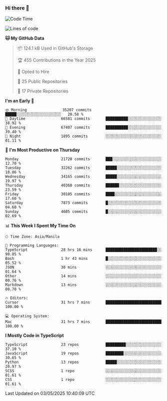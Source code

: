 ### Hi there 👋

<!--START_SECTION:waka-->
![Code Time](http://img.shields.io/badge/Code%20Time-1%2C687%20hrs%2056%20mins-blue)

![Lines of code](https://img.shields.io/badge/From%20Hello%20World%20I%27ve%20Written-64.9%20million%20lines%20of%20code-blue)

**🐱 My GitHub Data** 

> 📦 124.1 kB Used in GitHub's Storage 
 > 
> 🏆 455 Contributions in the Year 2025
 > 
> 💼 Opted to Hire
 > 
> 📜 25 Public Repositories 
 > 
> 🔑 17 Private Repositories 
 > 
**I'm an Early 🐤** 

```text
🌞 Morning                35207 commits       █████░░░░░░░░░░░░░░░░░░░░   20.58 % 
🌆 Daytime                66581 commits       ██████████░░░░░░░░░░░░░░░   38.92 % 
🌃 Evening                67407 commits       ██████████░░░░░░░░░░░░░░░   39.40 % 
🌙 Night                  1895 commits        ░░░░░░░░░░░░░░░░░░░░░░░░░   01.11 % 
```
📅 **I'm Most Productive on Thursday** 

```text
Monday                   21720 commits       ███░░░░░░░░░░░░░░░░░░░░░░   12.70 % 
Tuesday                  32262 commits       █████░░░░░░░░░░░░░░░░░░░░   18.86 % 
Wednesday                34165 commits       █████░░░░░░░░░░░░░░░░░░░░   19.97 % 
Thursday                 40360 commits       ██████░░░░░░░░░░░░░░░░░░░   23.59 % 
Friday                   30105 commits       ████░░░░░░░░░░░░░░░░░░░░░   17.60 % 
Saturday                 7873 commits        █░░░░░░░░░░░░░░░░░░░░░░░░   04.60 % 
Sunday                   4605 commits        █░░░░░░░░░░░░░░░░░░░░░░░░   02.69 % 
```


📊 **This Week I Spent My Time On** 

```text
🕑︎ Time Zone: Asia/Manila

💬 Programming Languages: 
TypeScript               28 hrs 16 mins      ███████████████████████░░   90.85 % 
Bash                     1 hr 43 mins        █░░░░░░░░░░░░░░░░░░░░░░░░   05.52 % 
JSON                     30 mins             ░░░░░░░░░░░░░░░░░░░░░░░░░   01.64 % 
Other                    14 mins             ░░░░░░░░░░░░░░░░░░░░░░░░░   00.76 % 
Markdown                 13 mins             ░░░░░░░░░░░░░░░░░░░░░░░░░   00.70 % 

🔥 Editors: 
Cursor                   31 hrs 7 mins       █████████████████████████   100.00 % 

💻 Operating System: 
Mac                      31 hrs 7 mins       █████████████████████████   100.00 % 
```

**I Mostly Code in TypeScript** 

```text
TypeScript               23 repos            █████████░░░░░░░░░░░░░░░░   37.10 % 
JavaScript               19 repos            ████████░░░░░░░░░░░░░░░░░   30.65 % 
Python                   13 repos            █████░░░░░░░░░░░░░░░░░░░░   20.97 % 
SCSS                     1 repo              ░░░░░░░░░░░░░░░░░░░░░░░░░   01.61 % 
CSS                      1 repo              ░░░░░░░░░░░░░░░░░░░░░░░░░   01.61 % 
```




 Last Updated on 03/05/2025 10:40:09 UTC
<!--END_SECTION:waka-->
